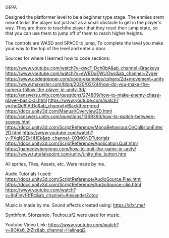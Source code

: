 GEPA

Designed the platformer level to be a beginner type stage. The enmies arent meant to kill the player but just act as a small obstacle to get in the player's way. They are there to teachthe player that they reset their jump state, so that you can use them to jump off of them to reach higher heights.

The controls are WASD and SPACE to jump, To complete the level you make your way to the top of the level and enter a door.

Sources for where I learned how to code sections:

https://www.youtube.com/watch?v=dwcT-Dch0bA&ab_channel=Brackeys https://www.youtube.com/watch?v=eWBDuEWUOwc&ab_channel=Zyger https://www.codegrepper.com/code-examples/csharp/2d+movement+unity https://www.maxester.com/blog/2020/02/24/how-do-you-make-the-camera-follow-the-player-in-unity-3d/ https://answers.unity.com/questions/274809/how-to-make-enemy-chase-player-basic-ai.html https://www.youtube.com/watch?v=rhoQd6IAtDo&ab_channel=Blackthornprod https://docs.unity3d.com/Manual/Overview2D.html https://answers.unity.com/questions/1369393/how-to-switch-between-scenes.html https://docs.unity3d.com/ScriptReference/MonoBehaviour.OnCollisionEnter2D.html https://www.youtube.com/watch?v=PXqNGEkHHEk&ab_channel=OXMONDTutorials https://docs.unity3d.com/ScriptReference/Application.Quit.html https://gamedevbeginner.com/how-to-quit-the-game-in-unity/ https://www.tutorialspoint.com/unity/unity_the_button.htm

All sprites, Tiles, Assets, etc. Were made by me.

Audio Tutorials I used: 
https://docs.unity3d.com/ScriptReference/AudioSource.Play.html
https://docs.unity3d.com/ScriptReference/AudioSource-clip.html
https://www.youtube.com/watch?v=8pFlnyfRfRc&ab_channel=AlexanderZotov

Music is made by me. Sound effects created using:
https://sfxr.me/

Synthfont, Sforzando, Touhou.sf2 were used for music.

Youtube Video Link: https://www.youtube.com/watch?v=8OKs6_2tZls&ab_channel=Halinaqi2

